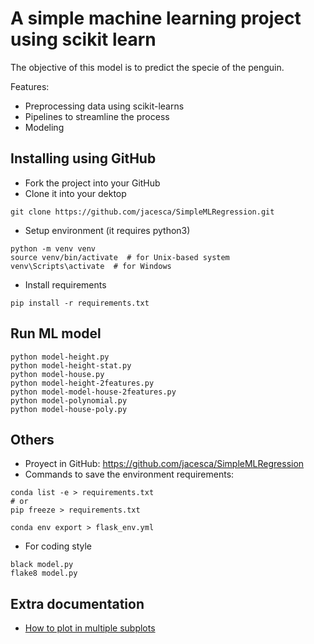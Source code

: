 # A simple machine learning project using scikit learn
The objective of this model is to predict the specie of the penguin.

Features:
- Preprocessing data using scikit-learns
- Pipelines to streamline the process
- Modeling

## Installing using GitHub
- Fork the project into your GitHub
- Clone it into your dektop
```
git clone https://github.com/jacesca/SimpleMLRegression.git
```
- Setup environment (it requires python3)
```
python -m venv venv
source venv/bin/activate  # for Unix-based system
venv\Scripts\activate  # for Windows
```
- Install requirements
```
pip install -r requirements.txt
```

## Run ML model
```
python model-height.py
python model-height-stat.py
python model-house.py
python model-height-2features.py
python model-model-house-2features.py
python model-polynomial.py
python model-house-poly.py
```

## Others
- Proyect in GitHub: https://github.com/jacesca/SimpleMLRegression
- Commands to save the environment requirements:
```
conda list -e > requirements.txt
# or
pip freeze > requirements.txt

conda env export > flask_env.yml
```
- For coding style
```
black model.py
flake8 model.py
```

## Extra documentation
- [How to plot in multiple subplots](https://stackoverflow.com/questions/31726643/how-to-plot-in-multiple-subplots)

